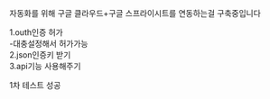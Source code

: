 자동화를 위해 구글 클라우드+구글 스프라이시트를 연동하는걸 구축중입니다  

1.outh인증 허가  
-대충설정해서 허가가능   
2.json인증키 받기  
3.api기능 사용해주기  

1차 테스트 성공  